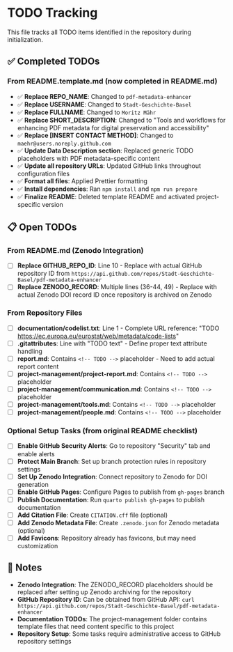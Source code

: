 # TODO Tracking

This file tracks all TODO items identified in the repository during initialization.

## ✅ Completed TODOs

### From README.template.md (now completed in README.md)

- ✅ **Replace REPO_NAME**: Changed to `pdf-metadata-enhancer`
- ✅ **Replace USERNAME**: Changed to `Stadt-Geschichte-Basel`
- ✅ **Replace FULLNAME**: Changed to `Moritz Mähr`
- ✅ **Replace SHORT_DESCRIPTION**: Changed to "Tools and workflows for enhancing PDF metadata for digital preservation and accessibility"
- ✅ **Replace [INSERT CONTACT METHOD]**: Changed to `maehr@users.noreply.github.com`
- ✅ **Update Data Description section**: Replaced generic TODO placeholders with PDF metadata-specific content
- ✅ **Update all repository URLs**: Updated GitHub links throughout configuration files
- ✅ **Format all files**: Applied Prettier formatting
- ✅ **Install dependencies**: Ran `npm install` and `npm run prepare`
- ✅ **Finalize README**: Deleted template README and activated project-specific version

## 📋 Open TODOs

### From README.md (Zenodo Integration)

- [ ] **Replace GITHUB_REPO_ID**: Line 10 - Replace with actual GitHub repository ID from `https://api.github.com/repos/Stadt-Geschichte-Basel/pdf-metadata-enhancer`
- [ ] **Replace ZENODO_RECORD**: Multiple lines (36-44, 49) - Replace with actual Zenodo DOI record ID once repository is archived on Zenodo

### From Repository Files

- [ ] **documentation/codelist.txt**: Line 1 - Complete URL reference: "TODO https://ec.europa.eu/eurostat/web/metadata/code-lists"
- [ ] **.gitattributes**: Line with "TODO text" - Define proper text attribute handling
- [ ] **report.md**: Contains `<!-- TODO -->` placeholder - Need to add actual report content
- [ ] **project-management/project-report.md**: Contains `<!-- TODO -->` placeholder
- [ ] **project-management/communication.md**: Contains `<!-- TODO -->` placeholder
- [ ] **project-management/tools.md**: Contains `<!-- TODO -->` placeholder
- [ ] **project-management/people.md**: Contains `<!-- TODO -->` placeholder

### Optional Setup Tasks (from original README checklist)

- [ ] **Enable GitHub Security Alerts**: Go to repository "Security" tab and enable alerts
- [ ] **Protect Main Branch**: Set up branch protection rules in repository settings
- [ ] **Set Up Zenodo Integration**: Connect repository to Zenodo for DOI generation
- [ ] **Enable GitHub Pages**: Configure Pages to publish from `gh-pages` branch
- [ ] **Publish Documentation**: Run `quarto publish gh-pages` to publish documentation
- [ ] **Add Citation File**: Create `CITATION.cff` file (optional)
- [ ] **Add Zenodo Metadata File**: Create `.zenodo.json` for Zenodo metadata (optional)
- [ ] **Add Favicons**: Repository already has favicons, but may need customization

## 📝 Notes

- **Zenodo Integration**: The ZENODO_RECORD placeholders should be replaced after setting up Zenodo archiving for the repository
- **GitHub Repository ID**: Can be obtained from GitHub API: `curl https://api.github.com/repos/Stadt-Geschichte-Basel/pdf-metadata-enhancer`
- **Documentation TODOs**: The project-management folder contains template files that need content specific to this project
- **Repository Setup**: Some tasks require administrative access to GitHub repository settings
